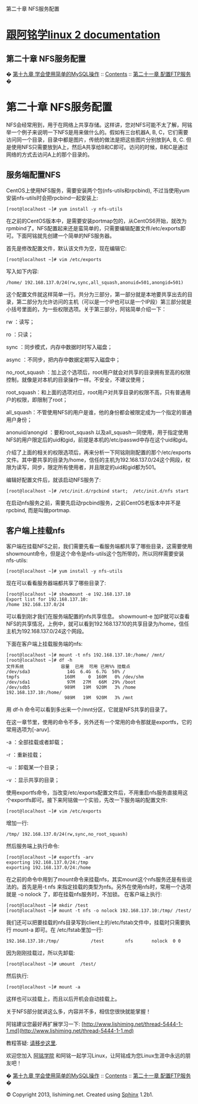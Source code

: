 第二十章 NFS服务配置

# [跟阿铭学linux 2 documentation](index.md)

## 第二十章 NFS服务配置

&#65533;  [第十九章 学会使用简单的MySQL操作](chapter19.md)
  ::   [Contents](index.md)
  ::   [第二十一章
配置FTP服务](chapter21.md)  &#65533;

# 第二十章 NFS服务配置

NFS会经常用到，用于在网络上共享存储。这样讲，您对NFS可能不太了解，阿铭举一个例子来说明一下NFS是用来做什么的。假如有三台机器A, B,
C，它们需要访问同一个目录，目录中都是图片，传统的做法是把这些图片分别放到A, B, C.
但是使用NFS只需要放到A上，然后A共享给B和C即可。访问的时候，B和C是通过网络的方式去访问A上的那个目录的。

## 服务端配置NFS

CentOS上使用NFS服务，需要安装两个包(nfs-utils和rpcbind),
不过当使用yum安装nfs-utils时会把rpcbind一起安装上:

    [root@localhost ~]# yum install -y nfs-utils

在之前的CentOS版本中，是需要安装portmap包的，从CentOS6开始，就改为rpmbind了。NFS配置起来还是蛮简单的，只需要编辑配置文件/etc/exports即可。下面阿铭就先创建一个简单的NFS服务器。

首先是修改配置文件，默认该文件为空，现在编辑它:

    [root@localhost ~]# vim /etc/exports

写入如下内容:

    /home/ 192.168.137.0/24(rw,sync,all_squash,anonuid=501,anongid=501)

这个配置文件就这样简单一行。共分为三部分，第一部分就是本地要共享出去的目录，第二部分为允许访问的主机（可以是一个IP也可以是一个IP段）第三部分就是小括号里面的，为一些权限选项。关于第三部分，阿铭简单介绍一下：

rw ：读写；

ro ：只读；

sync ：同步模式，内存中数据时时写入磁盘；

async ：不同步，把内存中数据定期写入磁盘中；

no_root_squash ：加上这个选项后，root用户就会对共享的目录拥有至高的权限控制，就像是对本机的目录操作一样。不安全，不建议使用；

root_squash：和上面的选项对应，root用户对共享目录的权限不高，只有普通用户的权限，即限制了root；

all_squash：不管使用NFS的用户是谁，他的身份都会被限定成为一个指定的普通用户身份；

anonuid/anongid ：要和root_squash
以及all_squash一同使用，用于指定使用NFS的用户限定后的uid和gid，前提是本机的/etc/passwd中存在这个uid和gid。

介绍了上面的相关的权限选项后，再来分析一下阿铭刚刚配置的那个/etc/exports文件。其中要共享的目录为/home，信任的主机为192.168.137.0/24这个网段，权限为读写，同步，限定所有使用者，并且限定的uid和gid都为501。

编辑好配置文件后，就该启动NFS服务了:

    [root@localhost ~]# /etc/init.d/rpcbind start;  /etc/init.d/nfs start

在启动nfs服务之前，需要先启动rpcbind服务，之前CentOS老版本中并不是rpcbind, 而是叫做portmap.

## 客户端上挂载nfs

客户端在挂载NFS之前，我们需要先看一看服务端都共享了哪些目录，这需要使用showmount命令，但是这个命令是nfs-utils这个包所带的，所以同样需要安装nfs-utils:

    [root@localhost ~]# yum install -y nfs-utils

现在可以看看服务器端都共享了哪些目录了:

    [root@localhost ~]# showmount -e 192.168.137.10
    Export list for 192.168.137.10:
    /home 192.168.137.0/24

可以看到刚才我们在服务端配置的nfs共享信息。 showmount-e
加IP就可以查看NFS的共享情况，上例中，就可以看到192.168.137.10的共享目录为/home，信任主机为192.168.137.0/24这个网段。

下面在客户端上挂载服务端的nfs:

    [root@localhost ~]# mount -t nfs 192.168.137.10:/home/ /mnt/
    [root@localhost ~]# df -h
    文件系统              容量  已用  可用 已用%% 挂载点
    /dev/sda3              14G  6.4G  6.7G  50% /
    tmpfs                 160M     0  160M   0% /dev/shm
    /dev/sda1              97M   27M   66M  29% /boot
    /dev/sdb5             989M   19M  920M   3% /home
    192.168.137.10:/home/
                          989M   19M  920M   3% /mnt

用 df-h 命令可以看到多出来一个/mnt分区，它就是NFS共享的目录了。

在这一章节里，使用的命令不多，另外还有一个常用的命令那就是exportfs，它的常用选项为[-aruv].

-a ：全部挂载或者卸载；

-r ：重新挂载；

-u ：卸载某一个目录；

-v ：显示共享的目录；

使用exportfs命令，当改变/etc/exports配置文件后，不用重启nfs服务直接用这个exportfs即可。接下来阿铭做一个实验，先改一下服务端的配置文件:

    [root@localhost ~]# vim /etc/exports

增加一行:

    /tmp/ 192.168.137.0/24(rw,sync,no_root_squash)

然后服务端上执行命令:

    [root@localhost ~]# exportfs -arv
    exporting 192.168.137.0/24:/tmp
    exporting 192.168.137.0/24:/home

在之前的命令中用到了mount命令来挂载nfs，其实mount这个nfs服务还是有些说法的。首先是用-t nfs
来指定挂载的类型为nfs。另外在使用nfs时，常用一个选项就是 -o nolock 了，即在挂载nfs服务时，不加锁。 在客户端上执行:

    [root@localhost ~]# mkdir /test
    [root@localhost ~]# mount -t nfs -o nolock 192.168.137.10:/tmp/ /test/

我们还可以把要挂载的nfs目录写到client上的/etc/fstab文件中，挂载时只需要执行 mount-a 即可。在 /etc/fstab里加一行:

    192.168.137.10:/tmp/            /test        nfs       nolock  0 0

因为刚刚挂载过，所以先卸载:

    [root@localhost ~]# umount  /test/

然后执行:

    [root@localhost ~]# mount -a

这样也可以挂载上，而且以后开机会自动挂载上。

关于NFS部分就讲这么多，内容并不多，相信您很快就能掌握！

阿铭建议您最好再扩展学习一下: [http://www.lishiming.net/thread-5444-1-1.md](http://www.lishiming.net/thread-5444-1-1.md)

教程答疑: [请移步这里](http://www.lishiming.net/forum-40-1.md).

欢迎您加入 [阿铭学院](http://www.aminglinux.com)
和阿铭一起学习Linux，让阿铭成为您Linux生涯中永远的朋友吧！

&#65533;  [第十九章 学会使用简单的MySQL操作](chapter19.md)
  ::   [Contents](index.md)
  ::   [第二十一章
配置FTP服务](chapter21.md)  &#65533;

&copy; Copyright 2013, lishiming.net. Created using [Sphinx](http://sphinx-doc.org/) 1.2b1.
